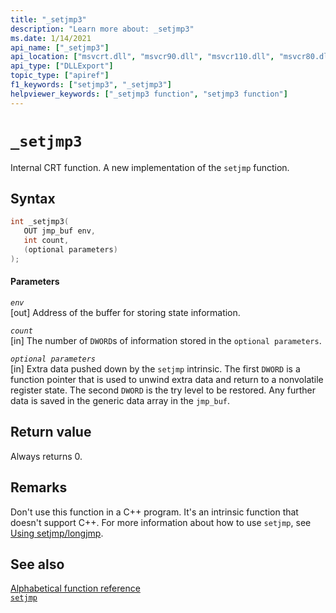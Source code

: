 ```yaml
---
title: "_setjmp3"
description: "Learn more about: _setjmp3"
ms.date: 1/14/2021
api_name: ["_setjmp3"]
api_location: ["msvcrt.dll", "msvcr90.dll", "msvcr110.dll", "msvcr80.dll", "msvcr110_clr0400.dll", "msvcr100.dll", "msvcr120.dll"]
api_type: ["DLLExport"]
topic_type: ["apiref"]
f1_keywords: ["setjmp3", "_setjmp3"]
helpviewer_keywords: ["_setjmp3 function", "setjmp3 function"]
---
```

# `_setjmp3`

Internal CRT function. A new implementation of the `setjmp` function.

## Syntax

```C
int _setjmp3(
   OUT jmp_buf env,
   int count,
   (optional parameters)
);
```

#### Parameters

*`env`*\
[out] Address of the buffer for storing state information.

*`count`*\
[in] The number of `DWORD`s of information stored in the `optional parameters`.

*`optional parameters`*\
[in] Extra data pushed down by the `setjmp` intrinsic. The first `DWORD` is a function pointer that is used to unwind extra data and return to a nonvolatile register state. The second `DWORD` is the try level to be restored. Any further data is saved in the generic data array in the `jmp_buf`.

## Return value

Always returns 0.

## Remarks

Don't use this function in a C++ program. It's an intrinsic function that doesn't support C++. For more information about how to use `setjmp`, see [Using setjmp/longjmp](../cpp/using-setjmp-longjmp.md).

## See also

[Alphabetical function reference](./reference/crt-alphabetical-function-reference.md)\
[`setjmp`](./reference/setjmp.md)
